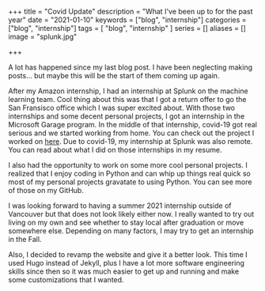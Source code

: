 +++
title = "Covid Update"
description = "What I've been up to for the past year"
date = "2021-01-10"
keywords = ["blog", "internship"]
categories = ["blog", "internship"]
tags = [
 "blog",
 "internship"
]
series = []
aliases = []
image = "splunk.jpg"

+++

A lot has happened since my last blog post. I have been neglecting making posts... but maybe this will be the start of them coming up again.

After my Amazon internship, I had an internship at Splunk on the machine learning team. Cool thing about this was that I got a return offer to go the San Fransisco office which I was super excited about. With those two internships and some decent personal projects, I got an internship in the Microsoft Garage program. In the middle of that internship, covid-19 got real serious and we started working from home. You can check out the project I worked on [here](https://aka.ms/getDSX). Due to covid-19, my internship at Splunk was also remote. You can read about what I did on those internships in my resume. 

I also had the opportunity to work on some more cool personal projects. I realized that I enjoy coding in Python and can whip up things real quick so most of my personal projects gravatate to using Python. You can see more of those on my GitHub.

I was looking forward to having a summer 2021 internship outside of Vancouver but that does not look likely either now. I really wanted to try out living on my own and see whether to stay local after graduation or move somewhere else. Depending on many factors, I may try to get an internship in the Fall.

Also, I decided to revamp the website and give it a better look. This time I used Hugo instead of Jekyll, plus I have a lot more software engineering skills since then so it was much easier to get up and running and make some customizations that I wanted.